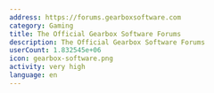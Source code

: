 ```yaml
---
address: https://forums.gearboxsoftware.com
category: Gaming
title: The Official Gearbox Software Forums
description: The Official Gearbox Software Forums
userCount: 1.832545e+06
icon: gearbox-software.png
activity: very high
language: en
---
```

